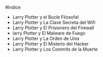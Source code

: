 
#Indice

* Larry Plotter y el Bucle Filosofal
* Larry Plotter y La Clave Secreta del Wifi
* Larry Plotter y El Prisionero del Firewall
* larry Plotter y El Malware de Fuego
* Larry Plotter y La Orden de Unix
* Larry Plotter y El Misterio del Hacker
* Larry Plotter y Los Commits de la Muerte
